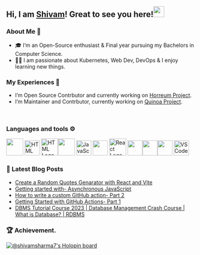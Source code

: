 
 ## Hi, I am [Shivam](https://bio.link/shivams)! Great to see you here!<img src="https://github.com/TheDudeThatCode/TheDudeThatCode/blob/master/Assets/Hi.gif" width="29"> 
 
 ### About Me 🚀
* 🎓 I’m an Open-Source enthusiast & Final year pursuing my Bachelors in Computer Science.
* 👨‍💻 I am passionate about Kubernetes, Web Dev, DevOps & I enjoy learning new things.
### My Experiences 🙌
* I’m Open Source Contrbutor and currently working on [Horreum Project](https://github.com/Hyperfoil/Horreum).
* I’m Maintainer and Contrbutor, currently working on [Quinoa Project](https://github.com/quarkiverse/quarkus-quinoa). 

<!-- <br>

<div>
  <a href="https://twitter.com/shivamstwt1" target="_blank"><img alt="Twitter" title="Twitter" src="https://img.shields.io/badge/-Twitter-1DA1F2?style=for-the-badge&logo=twitter&logoColor=white" height="25"/>
</a> <a href="https://www.linkedin.com/in/meshivamsharma/" target="_blank"><img alt="LinkedIn" title="LinkedIn" src="https://img.shields.io/badge/LinkedIn-%230077B5.svg?&style=for-the-badge&logo=linkedin&logoColor=white" height="25"//>
 <a href="https://shivam-sharma.hashnode.dev"><img src="https://img.shields.io/badge/Hashnode-2962FF?style=for-the-badge&logo=hashnode&logoColor=white" height="25"/></a></div> -->

 <!-- ![Black and Pink Animated Glitch Gaming Facebook Cover (1640 × 500 px) (YouTube Banner) (2048 × 1152 px) (2560 × 1440 px) (Facebook Cover) (1660 × 576 px) (2560 × 1440 px) (LinkedIn Banner)](https://user-images.githubusercontent.com/91419219/189389642-cca6b477-a8d2-48c2-b757-eb415d271924.jpg)-->
 
<br>

<!--  ![visitors](https://visitor-badge.laobi.icu/badge?page_id=shivam-sharma7.shivam-sharma7) -->
  
  
### Languages and tools ⚙️
 
<p>
  <img src="https://www.vectorlogo.zone/logos/java/java-icon.svg" width="45" height="45"/> <img src="https://github.com/get-icon/geticon/blob/master/icons/quarkus-icon.svg" alt="HTML Logo" width="40" height="40"/> <img src="https://www.svgrepo.com/show/303205/html-5-logo.svg" alt="HTML Logo" width="45" height="45"/><img src="https://www.vectorlogo.zone/logos/w3_css/w3_css-official.svg" width="45" height="45"/> <img src="https://cdn.worldvectorlogo.com/logos/logo-javascript.svg" alt="JavaScript Logo" width="40" height="40"/> <img src="https://www.vectorlogo.zone/logos/typescriptlang/typescriptlang-icon.svg" width="40" height= "40" /> <img src="https://cdn.worldvectorlogo.com/logos/react-2.svg" alt="React Logo" width="45" height="45"/> <img src="https://www.vectorlogo.zone/logos/nodejs/nodejs-icon.svg" width="40" height="40"/><img src="https://www.vectorlogo.zone/logos/mongodb/mongodb-icon.svg" width="40" height="40" /><img src="https://www.vectorlogo.zone/logos/netlify/netlify-icon.svg" width="40" height="40"/> <img src="https://cdn.worldvectorlogo.com/logos/visual-studio-code-1.svg" alt="VSCode Logo" width="40" height="40"/>    
</p>


### 📕 Latest Blog Posts

<!-- BLOG-POST-LIST:START -->
- [Create a  Random Quotes Genarator with React  and Vite](https://shivam-sharma.hashnode.dev/create-a-random-quotes-genarator-with-react-and-vite)
- [Getting started with- Asynchronous JavaScript](https://shivam-sharma.hashnode.dev/getting-started-with-asynchronous-javascript)
- [How to write a custom GitHub action- Part 2](https://shivam-sharma.hashnode.dev/how-to-write-a-custom-github-action-part-2)
- [Getting Started with GitHub Actions- Part 1](https://shivam-sharma.hashnode.dev/getting-started-with-github-actions-part-1)
- [DBMS  Tutorial Course  2023 | Database Management Crash Course | What is Database? | RDBMS](https://shivam-sharma.hashnode.dev/dbms-tutorial-course-2023-database-management-crash-course-what-is-database-rdbms)
<!-- BLOG-POST-LIST:END -->

 
### 🏆 Achievement.
[![@shivamsharma7's Holopin board](https://holopin.me/shivamsharma7)](https://holopin.io/@shivamsharma7)
